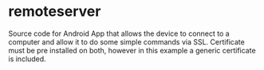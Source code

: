 # remoteserver
Source code for Android App that allows the device to connect to a computer and allow it to do some simple commands via SSL.
Certificate must be pre installed on both, however in this example a generic certificate is included.

